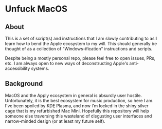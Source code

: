 # Unfuck MacOS
## About
This is a set of script(s) and instructions that I am slowly contributing to as I learn how to bend the Apple ecosystem to my will. This should generally be thought of as a collection of "Windows-ification" instructions and scripts.

Despite being a mostly personal repo, please feel free to open issues, PRs, etc. I am always open to new ways of deconstructing Apple's anti-accessibility systems.

## Background
MacOS and the Apply ecosystem in general is absurdly user hostile. Unfortunately, it is the best ecosystem for music production, so here I am. I've been spoiled by KDE Plasma, and now I'm locked in the shiny silver cage that is my refurbished Mac Mini. Hopefully this repository will help someone else traversing this wasteland of disgusting user interfaces and narrow-minded design (or at least my future self).
